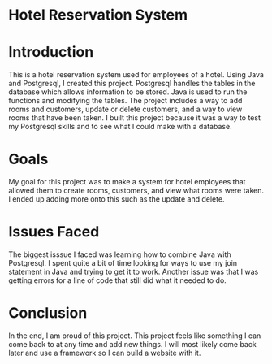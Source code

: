 # Hotel Reservation System

# Introduction

This is a hotel reservation system used for employees of a hotel. Using Java and Postgresql, I created this project. 
Postgresql handles the tables in the database which allows information to be stored. Java is used to run the functions and modifying the tables. 
The project includes a way to add rooms and customers, update or delete customers, and a way to view rooms that have been taken.
I built this project because it was a way to test my Postgresql skills and to see what I could make with a database.

# Goals

My goal for this project was to make a system for hotel employees that allowed them to create rooms, customers, and view what rooms were taken.
I ended up adding more onto this such as the update and delete.

# Issues Faced

The biggest isssue I faced was learning how to combine Java with Postgresql. I spent quite a bit of time looking for ways to use my join statement in Java and trying to get it to work.
Another issue was that I was getting errors for a line of code that still did what it needed to do.

# Conclusion

In the end, I am proud of this project. This project feels like something I can come back to at any time and add new things. I will most likely come back later and use a framework so I can build a website with it.

